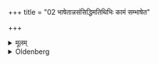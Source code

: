+++
title = "02 भाषेतान्नसंसिद्धिमतिथिभिः कामं सम्भाषेत"

+++

<details><summary>मूलम्</summary>

भाषेतान्नसंसिद्धिमतिथिभिः कामं सम्भाषेत २
</details>

<details><summary>Oldenberg</summary>

2. Let him speak only what refers to the due preparation of the food. With guests he may converse, if he likes.
</details>
